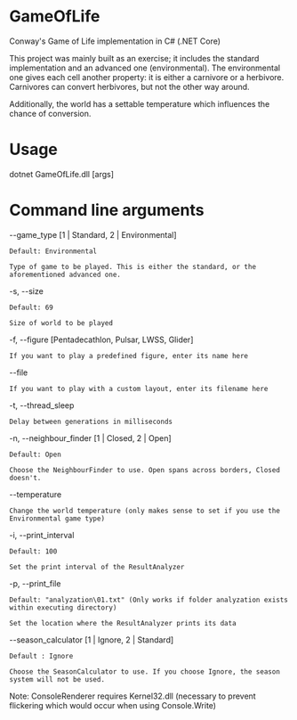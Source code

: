 # GameOfLife
Conway's Game of Life implementation in C# (.NET Core) 

This project was mainly built as an exercise; it includes the standard implementation and an advanced one (environmental). The environmental one gives each cell another property: it is either a carnivore or a herbivore. Carnivores can convert herbivores, but not the other way around.

Additionally, the world has a settable temperature which influences the chance of conversion.

# Usage
dotnet GameOfLife.dll [args]

# Command line arguments
  --game_type [1 | Standard, 2 | Environmental]
  
    Default: Environmental
    
    Type of game to be played. This is either the standard, or the aforementioned advanced one.
  
  -s, --size
  
    Default: 69
    
    Size of world to be played
  
  -f, --figure [Pentadecathlon, Pulsar, LWSS, Glider]
  
    If you want to play a predefined figure, enter its name here
  
  --file
  
    If you want to play with a custom layout, enter its filename here
    
  -t, --thread_sleep
  
    Delay between generations in milliseconds
  
  -n, --neighbour_finder [1 | Closed, 2 | Open]
	
	Default: Open
  
    Choose the NeighbourFinder to use. Open spans across borders, Closed doesn't.
    
  --temperature
  
    Change the world temperature (only makes sense to set if you use the Environmental game type)
  
  -i, --print_interval
  
    Default: 100
    
    Set the print interval of the ResultAnalyzer
    
  -p, --print_file
  
    Default: "analyzation\01.txt" (Only works if folder analyzation exists within executing directory)
    
    Set the location where the ResultAnalyzer prints its data
    
  --season_calculator [1 | Ignore, 2 | Standard]
  
    Default : Ignore
	
	Choose the SeasonCalculator to use. If you choose Ignore, the season system will not be used.
  
Note: ConsoleRenderer requires Kernel32.dll (necessary to prevent flickering which would occur when using Console.Write)
